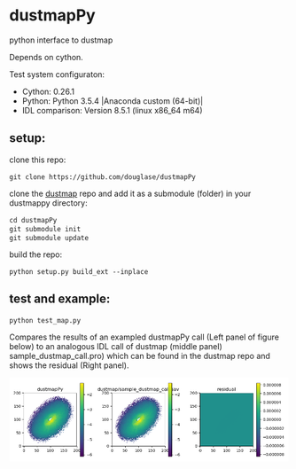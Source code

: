# dustmapPy
python interface to dustmap

Depends on cython.

Test system configuraton: 

* Cython: 0.26.1
* Python: Python 3.5.4 |Anaconda custom (64-bit)|
* IDL comparison: Version 8.5.1 (linux x86_64 m64)

##  setup:

clone this repo:

    git clone https://github.com/douglase/dustmapPy

clone the [dustmap](https://github.com/douglase/dustmap) repo and add it as a submodule (folder) in your dustmappy directory:

    cd dustmapPy
    git submodule init
    git submodule update

build the repo:

    python setup.py build_ext --inplace

## test and example:


```
python test_map.py
```

Compares the results of an exampled dustmapPy call (Left panel of figure below) to an analogous IDL call of dustmap (middle panel) sample_dustmap_call.pro) which can be found in the dustmap repo and shows the residual (Right panel).

![DustmapPy call, python call, residual](IDL-python.png)
